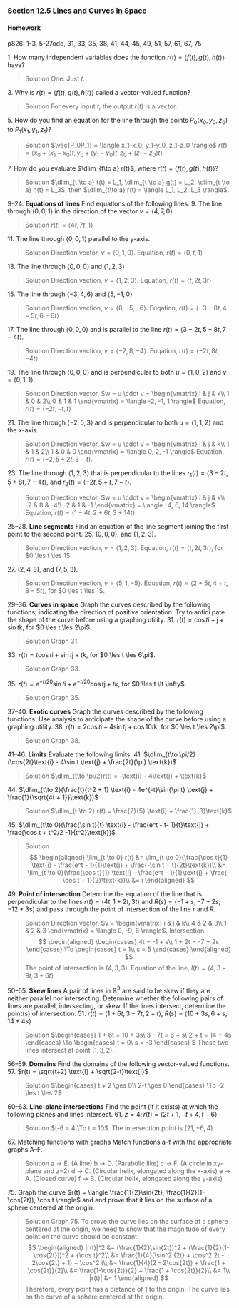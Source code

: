 ### Section 12.5 Lines and Curves in Space

#### Homework
p826: 1-3, 5-27odd, 31, 33, 35, 38, 41, 44, 45, 49, 51, 57, 61, 67, 75

1\. How many independent variables does the function $r(t) = \langle f(t), g(t), h(t) \rangle$ have?
>Solution
One. Just $t$.

3\. Why is $r(t) = \langle f(t), g(t), h(t) \rangle$ called a vector-valued function?
>Solution
For every input $t$, the output $r(t)$ is a vector.

5\. How do you find an equation for the line through the points $P_0(x_0, y_0, z_0)$ to  $P_1(x_1, y_1, z_1)$?
>Solution
$\vec{P_0P_1} = \langle x_1-x_0, y_1-y_0, z_1-z_0 \rangle$
$r(t) = \langle x_0 + (x_1-x_0)t, y_0 + (y_1-y_0)t, z_0 + (z_1-z_0)t \rangle$

7\. How do you evaluate $\dlim_{t\to a} r(t)$, where $r(t) = \langle f(t), g(t), h(t) \rangle$?
>Solution
$\dlim_{t \to a} f(t) = L_1, \dlim_{t \to a} g(t) = L_2, \dlim_{t \to a} h(t) = L_3$, then $\dlim_{t\to a} r(t) = \langle L_1, L_2, L_3 \rangle$.

9–24\. **Equations of lines** Find equations of the following lines.
9\. The line through $\langle 0, 0, 1 \rangle$ in the direction of the vector $v=\langle 4, 7, 0 \rangle$
>Solution
$r(t) = \langle 4t, 7t, 1 \rangle$

11\. The line through $\langle 0, 0, 1 \rangle$ parallel to the y-axis.
>Solution
Direction vector,  $v =\langle 0, 1, 0 \rangle$. Equation, $r(t) = \langle 0, t, 1 \rangle$

13\. The line through $\langle 0, 0, 0 \rangle$ and $\langle 1, 2, 3 \rangle$
>Solution
Direction vection, $v =\langle 1, 2, 3 \rangle$. Equation, $r(t) = \langle t, 2t, 3t \rangle$

15\. The line through $\langle -3, 4, 6 \rangle$ and $\langle 5, -1, 0 \rangle$
>Solution
Direction vection, $v =\langle 8, -5, -6 \rangle$. Euqation, $r(t) = \langle -3+8t, 4-5t, 6-6t \rangle$

17\. The line through $\langle 0, 0, 0 \rangle$ and is parallel to the line $r(t) = \langle 3-2t, 5+8t, 7-4t \rangle$.
>Solution
Direction vection, $v =\langle -2, 8, -4 \rangle$. Euqation, $r(t) = \langle -2t, 8t, -4t \rangle$

19\. The line through $\langle 0, 0, 0 \rangle$ and is perpendicular to both $u=\langle 1, 0, 2 \rangle$ and $v = \langle 0, 1, 1 \rangle$.
>Solution
Direction vector, $w = u \cdot v = \begin{vmatrix}
  i & j & k\\
  1 & 0 & 2\\
  0 & 1 & 1
 \end{vmatrix} = \langle -2, -1, 1 \rangle$
Equation, $r(t) = \langle -2t, -t, t \rangle$

21\. The line through $\langle -2, 5, 3 \rangle$ and is perpendicular to both $u=\langle 1, 1, 2 \rangle$ and the x-axis.
>Solution
Direction vector, $w = u \cdot v = \begin{vmatrix}
  i & j & k\\
  1 & 1 & 2\\
  1 & 0 & 0
 \end{vmatrix} = \langle 0, 2, -1 \rangle$
Equation, $r(t) = \langle -2, 5+2t, 3-t \rangle$.

23\. The line through $\langle 1, 2, 3 \rangle$ that is perpendicular to the lines $r_1(t) = \langle 3-2t, 5+8t, 7-4t \rangle$, and $r_2(t) = \langle -2t, 5+t, 7-t \rangle$.
>Solution
Direction vector, $w = u \cdot v = \begin{vmatrix}
  i & j & k\\
  -2 & 8 & -4\\
  -2 & 1 & -1
 \end{vmatrix} = \langle -4, 6, 14 \rangle$
Equation, $r(t) = \langle 1-4t, 2+6t, 3+14t \rangle$.

25–28\. **Line segments** Find an equation of the line segment joining the first point to the second point.
25\. $(0, 0, 0)$, and $(1, 2, 3)$.
>Solution
Direction vection, $v = \langle 1, 2, 3 \rangle$. Equation, $r(t) = \langle t, 2t, 3t \rangle$, for $0 \les t \les 1$.

27\. $(2, 4, 8)$, and $(7, 5, 3)$.
>Solution
Direction vection, $v = \langle 5, 1, -5 \rangle$. Equation, $r(t) = \langle 2 + 5t, 4 + t, 8-5t \rangle$, for $0 \les t \les 1$.

29–36\. **Curves in space** Graph the curves described by the following functions, indicating the direction of positive orientation. Try to antici pate the shape of the curve before using a graphing utility.
31\. $r(t) = \cos t \text{i} + \text{j} + \sin t \text{k}$, for $0 \les t \les 2\pi$.
>Solution
Graph 31.

33\. $r(t) = t\cos t \text{i} + \sin t \text{j} + tk$, for $0 \les t \les 6\pi$.
>Solution
Graph 33.

35\. $r(t) = e^{-t/20}\sin t \text{i} + e^{-t/20}\cos t \text{j} + tk$, for $0 \les t \lt \infty$.
>Solution
Graph 35.

37–40\. **Exotic curves** Graph the curves described by the following functions. Use analysis to anticipate the shape of the curve before using a graphing utility.
38\. $r(t) = 2\cos t \text{i} + 4\sin t \text{j} + \cos{10t} \text{k}$, for $0 \les t \les 2\pi$.
>Solution
Graph 38.

41–46\. **Limits** Evaluate the following limits.
41\. $\dlim_{t\to \pi/2}(\cos{2t}\text{i} - 4\sin t \text{j} + \frac{2t}{\pi} \text{k})$
>Solution
$\dlim_{t\to \pi/2}r(t) = -\text{i} - 4\text{j} + \text{k}$

44\. $\dlim_{t\to 2}(\frac{t}{t^2 + 1} \text{i} - 4e^{-t}\sin{\pi t} \text{j} + \frac{1}{\sqrt{4t + 1}}\text{k})$
>Solution
$\dlim_{t \to 2} r(t) = \frac{2}{5} \text{i} + \frac{1}{3}\text{k}$

45\. $\dlim_{t\to 0}(\frac{\sin t}{t} \text{i} - \frac{e^t - t- 1}{t}\text{j} + \frac{\cos t + t^2/2 -1}{t^2}\text{k})$
>Solution
$$
\begin{aligned}
\lim_{t \to 0} r(t) &= \lim_{t \to 0}(\frac{\cos t}{1} \text{i} - \frac{e^t - 1}{1}\text{j} + \frac{-\sin t + t}{2t}\text{k})\\
&= \lim_{t \to 0}(\frac{\cos t}{1} \text{i} - \frac{e^t - 1}{1}\text{j} + \frac{-\cos t + 1}{2}\text{k})\\
&= i
\end{aligned}
$$

49\. **Point of intersection** Determine the equation of the line that is perpendicular to the lines $r(t) = \langle 4t, 1 + 2t, 3t \rangle$ and $R(s) = \langle -1 + s, -7+2s, -12 + 3s \rangle$ and pass through the point of intersection of the line $r$ and $R$.
>Solution
Direction vector, $v = \begin{vmatrix}
 i & j & k\\
 4 & 2 & 3\\
 1 & 2 & 3
 \end{vmatrix} = \langle 0, -9, 6 \rangle$.
 Intersection
 $$
 \begin{aligned}
 \begin{cases}
4t = -1 + s\\
1 + 2t = -7 + 2s
 \end{cases} \To  \begin{cases}
t = 1\\
s = 5
\end{cases}
\end{aligned}
$$
The point of intersection is $(4, 3, 3)$.
Equation of the line, $l(t) = \langle 4, 3-9t, 3 + 6t \rangle$

50–55\. **Skew lines** A pair of lines in $\mathbb{R}^3$ are said to be skew if they are neither parallel nor intersecting. Determine whether the following pairs of lines are parallel, intersecting, or skew. If the lines intersect, determine the point(s) of intersection.
51\. $r(t) = \langle 1 + 6t, 3-7t, 2 + t \rangle$, $R(s) = \langle 10 + 3s, 6+s, 14 + 4s \rangle$
>Solution
$\begin{cases}
1 + 6t = 10 + 3s\\
3 - 7t = 6 + s\\
2 + t = 14 + 4s
\end{cases} \To \begin{cases}
t = 0\\
s = -3
\end{cases}
$
These two lines intersect at point $(1, 3, 2)$.

56–59\. **Domains** Find the domains of the following vector-valued functions.
57\. $r(t) = \sqrt{t+2} \text{i} + \sqrt{2-t}\text{j}$
>Solution
$\begin{cases}
t + 2 \ges 0\\
2-t \ges 0
\end{cases} \To -2 \les t \les 2$

60–63\. **Line-plane intersections** Find the point (if it exists) at which
the following planes and lines intersect.
61\. $z=4; r(t) = \langle 2t+1, -t+4, t-6 \rangle$
>Solution
$t-6 = 4 \To t = 10$. The intersection point is $(21, -6, 4)$.

67\. Matching functions with graphs Match functions a–f with the appropriate graphs A–F.
>Solution
a -> E. (A line)
b -> D. (Parabolic like)
c -> F. (A circle in xy-plane and z=2)
d -> C. (Circular helix, elongated along the x-axis)
e -> A. (Closed curve)
f -> B. (Circular helix, elongated along the y-axis)

75\. Graph the curve $r(t) = \langle \frac{1}{2}\sin{2t}, \frac{1}{2}(1-\cos{2t}), \cos t \rangle$ and and prove that it lies on the surface of a sphere centered at the origin.
>Solution
Graph 75. To prove the curve lies on the surface of a sphere centered at the origin, we need to show that the magnitude of every point on the curve should be constant.
$$
\begin{aligned}
|r(t)|^2 &= (\frac{1}{2}\sin{2t})^2 + (\frac{1}{2}(1-\cos{2t}))^2 + {\cos t}^2\\
&= \frac{1}{4}(\sin^2 {2t} + \cos^2 2t - 2\cos{2t} + 1) + \cos^2 t\\
&= \frac{1}{4}(2 - 2\cos{2t}) + \frac{1 + \cos{2t}}{2}\\
&= \frac{1-\cos{2t}}{2} + \frac{1 + \cos{2t}}{2}\\
&= 1\\
|r(t)| &= 1
\end{aligned}
$$
Therefore, every point has a distance of 1 to the origin. The curve lies on the curve of a sphere centered at the origin.
